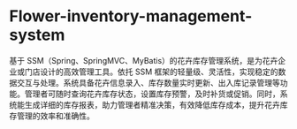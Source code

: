 # Flower-inventory-management-system
基于 SSM（Spring、SpringMVC、MyBatis）的花卉库存管理系统，是为花卉企业或门店设计的高效管理工具。依托 SSM 框架的轻量级、灵活性，实现稳定的数据交互与处理。系统具备花卉信息录入、库存数量实时更新、出入库记录管理等功能。管理者可随时查询花卉库存状态，设置库存预警，及时补货或促销。同时，系统能生成详细的库存报表，助力管理者精准决策，有效降低库存成本，提升花卉库存管理的效率和准确性。 
